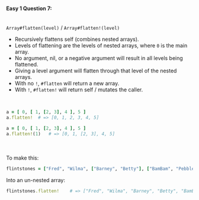 #### Easy 1 Question 7:<br><br>

`Array#flatten(level)` / `Array#flatten!(level)`
- Recursively flattens self (combines nested arrays).
- Levels of flattening are the levels of nested arrays, where `0` is the main array.
- No argument, nil, or a negative argument will result in all levels being flattened.
- Giving a level argument will flatten through that level of the nested arrays.
- With no `!`, `#flatten` will return a new array.
- With `!`, `#flatten!` will return self / mutates the caller.
<br>

```Ruby
a = [ 0, [ 1, [2, 3], 4 ], 5 ]
a.flatten!	# => [0, 1, 2, 3, 4, 5]
```

```Ruby
a = [ 0, [ 1, [2, 3], 4 ], 5 ]
a.flatten!(1)	# => [0, 1, [2, 3], 4, 5]
```
<br><br>
To make this:
```Ruby
flintstones = ["Fred", "Wilma", ["Barney", "Betty"], ["BamBam", "Pebbles"]]
```

Into an un-nested array:
```Ruby
flintstones.flatten!	# => ["Fred", "Wilma", "Barney", "Betty", "BamBam", "Pebbles"]
```
